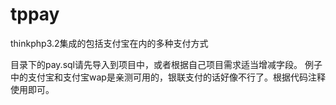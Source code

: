 # tppay
thinkphp3.2集成的包括支付宝在内的多种支付方式

目录下的pay.sql请先导入到项目中，或者根据自己项目需求适当增减字段。
例子中的支付宝和支付宝wap是亲测可用的，银联支付的话好像不行了。根据代码注释使用即可。
